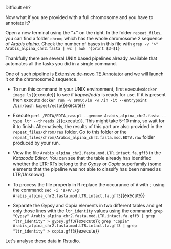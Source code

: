 Difficult eh?  

Now what if you are provided with a full chromosome and you have to annotate it? 

Open a new terminal using the "+" on the right. In the folder `repeat_files`, you can find a folder `chrom`, which has the whole chromosome 2 sequence of *Arabis alpina*. Check the number of bases in this file with `grep -v ">" Arabis_alpina_chr2.fasta | wc | awk '{print $3-$1}'`

Thankfully there are several UNIX based pipelines already available that automates all the tasks you did in a single command.  

One of such pipeline is [Extensive de-novo TE Annotator](https://genomebiology.biomedcentral.com/articles/10.1186/s13059-019-1905-y) and we will launch it on the chromosome2 sequence.

* To run this command in your UNIX environment, first execute:`docker image ls`{{execute}} to see if *kapeel/edta* is ready for use. If it is present then execute `docker run -v $PWD:/in -w /in -it --entrypoint /bin/bash kapeel/edta`{{execute}}

* Execute `perl /EDTA/EDTA_raw.pl --genome Arabis_alpina_chr2.fasta --type ltr --threads 2`{{execute}}. This might take 5-10 mins, so wait for it to finish. Alternatively, the results of this part are also provided in the `repeat_files/chrom/res` folder. Go to this folder or the `repeat_files/chrom/Arabis_alpina_chr2.fasta.mod.EDTA.raw` folder produced by your run.

* View the file `Arabis_alpina_chr2.fasta.mod.LTR.intact.fa.gff3` in the *Katacoda Editor*. You can see that the table already has identified whether the LTR-RTs belong to the *Gypsy* or *Copia* superfamily (some elements that the pipeline was not able to classify has been named as LTR/Unknown).

* To process the file properly in R replace the occurance of `#` with `;` using the command: `sed -i 's/#/;/g' Arabis_alpina_chr2.fasta.mod.LTR.intact.fa.gff3`{{execute}}
* Separate the Gypsy and Copia elements in two different tables and get only those lines with the `ltr_identity` values using the command: `grep "Gypsy" Arabis_alpina_chr2.fasta.mod.LTR.intact.fa.gff3 | grep "ltr_identity" > gypsy.gff3`{{execute}};
`grep "Copia" Arabis_alpina_chr2.fasta.mod.LTR.intact.fa.gff3 | grep "ltr_identity" > copia.gff3`{{execute}}


Let's analyse these data in Rstudio.


